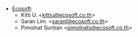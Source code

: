 - [Ecosoft](http://ecosoft.co.th):
  - Kitti U. \<<kittiu@ecosoft.co.th>\>
  - Saran Lim. \<<saranl@ecosoft.co.th>\>
  - Pimolnat Suntian \<<pimolnats@ecosoft.co.th>\>
